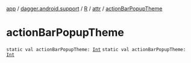 [app](../../../index.md) / [dagger.android.support](../../index.md) / [R](../index.md) / [attr](index.md) / [actionBarPopupTheme](./action-bar-popup-theme.md)

# actionBarPopupTheme

`static val actionBarPopupTheme: `[`Int`](https://kotlinlang.org/api/latest/jvm/stdlib/kotlin/-int/index.html)
`static val actionBarPopupTheme: `[`Int`](https://kotlinlang.org/api/latest/jvm/stdlib/kotlin/-int/index.html)